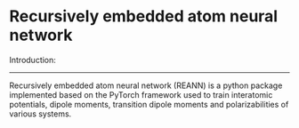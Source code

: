 Recursively embedded atom neural network 
=================================================
Introduction:
___________________________
Recursively embedded atom neural network (REANN) is a python package implemented based on the PyTorch framework used to train interatomic potentials, dipole moments, transition dipole moments and polarizabilities of various systems. 

